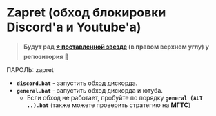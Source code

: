 # Zapret (обход блокировки Discord'а и Youtube'а)

>**Будут рад [⭐ поставленной звезде]((https://github.com/Detools1221/2025-YouTube-Discord-Zapret)) (в правом верхнем углу) у репозитория 🙂**

ПАРОЛЬ: zapret

- **`discord.bat`** - запустить обход дискорда.
- **`general.bat`** - запустить обход дискорда и ютуба.
  * Если обход не работает, пробуйте по порядку **`general (ALT ..).bat`** (также можете проверить стратегию на **МГТС**)
